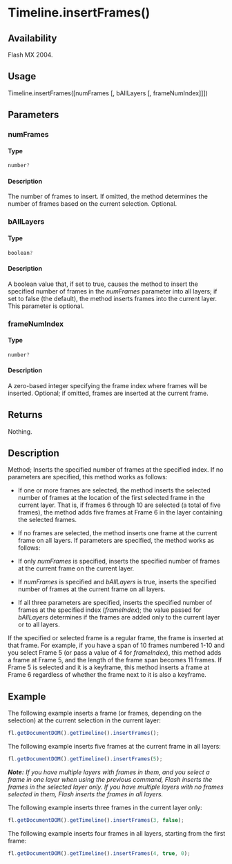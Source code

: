 # Timeline.insertFrames()

## Availability

Flash MX 2004.

## Usage

Timeline.insertFrames(\[numFrames \[, bAllLayers \[, frameNumIndex\]\]\])

## Parameters

### **numFrames**

#### Type

```typescript
number?
```

#### Description

The number of frames to insert. If omitted, the method determines the number of frames based on the current selection. Optional.

### **bAllLayers**

#### Type

```typescript
boolean?
```

#### Description

A boolean value that, if set to true, causes the method to insert the specified number of frames in the *numFrames* parameter into all layers; if set to false (the default), the method inserts frames into the current layer. This parameter is optional.

### **frameNumIndex**

#### Type

```typescript
number?
```

#### Description

A zero-based integer specifying the frame index where frames will be inserted. Optional; if omitted, frames are inserted at the current frame.

## Returns

Nothing.

## Description

Method; Inserts the specified number of frames at the specified index. If no parameters are specified, this method works as follows:

- If one or more frames are selected, the method inserts the selected number of frames at the location of the first selected frame in the current layer. That is, if frames 6 through 10 are selected (a total of five frames), the method adds five frames at Frame 6 in the layer containing the selected frames.

- If no frames are selected, the method inserts one frame at the current frame on all layers. If parameters are specified, the method works as follows:

- If only *numFrames* is specified, inserts the specified number of frames at the current frame on the current layer.

- If *numFrames* is specified and *bAllLayers* is true, inserts the specified number of frames at the current frame on all layers.

- If all three parameters are specified, inserts the specified number of frames at the specified index (*frameIndex*); the value passed for *bAllLayers* determines if the frames are added only to the current layer or to all layers.

If the specified or selected frame is a regular frame, the frame is inserted at that frame. For example, if you have a span of 10 frames numbered 1-10 and you select Frame 5 (or pass a value of 4 for *frameIndex*), this method adds a frame at Frame 5, and the length of the frame span becomes 11 frames. If Frame 5 is selected and it is a keyframe, this method inserts a frame at Frame 6 regardless of whether the frame next to it is also a keyframe.

## Example

The following example inserts a frame (or frames, depending on the selection) at the current selection in the current layer:

```javascript
fl.getDocumentDOM().getTimeline().insertFrames();
```

The following example inserts five frames at the current frame in all layers:

```javascript
fl.getDocumentDOM().getTimeline().insertFrames(5);
```

***Note:** If you have multiple layers with frames in them, and you select a frame in one layer when using the previous command, Flash inserts the frames in the selected layer only. If you have multiple layers with no frames selected in them, Flash inserts the frames in all layers.*

The following example inserts three frames in the current layer only:

```javascript
fl.getDocumentDOM().getTimeline().insertFrames(3, false);
```

The following example inserts four frames in all layers, starting
from the first frame:

```javascript
fl.getDocumentDOM().getTimeline().insertFrames(4, true, 0);
```
